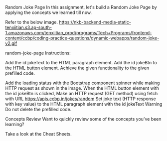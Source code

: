 

Random Joke Page
In this assignment, let's build a Random Joke Page by applying the concepts we learned till now.

Refer to the below image.
https://nkb-backend-media-static-tenxiitian.s3.ap-south-1.amazonaws.com/tenxiitian_prod/programs/Tech+Programs/frontend-content/ccbp/coding-practice-questions/dynamic-webapps/random-joke-v2.gif

random-joke-page
Instructions:

Add the id jokeText to the HTML paragraph element.
Add the id jokeBtn to the HTML button element.
Achieve the given functionality to the given prefilled code.

Add the loading status with the Bootstrap component spinner while making HTTP request as shown in the image.
When the HTML button element with the id jokeBtn is clicked,
Make an HTTP request (GET method) using fetch with URL https://apis.ccbp.in/jokes/random
Set joke text (HTTP response with key value) to the HTML paragraph element with the id jokeText
Warning
Do not delete the prefilled code.

Concepts Review
Want to quickly review some of the concepts you’ve been learning?

Take a look at the Cheat Sheets.